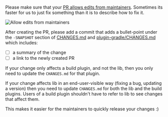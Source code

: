 Please make sure that your [PR allows edits from maintainers](https://help.github.com/articles/allowing-changes-to-a-pull-request-branch-created-from-a-fork/).  Sometimes its faster for us to just fix something than it is to describe how to fix it.

![Allow edits from maintainers](https://help.github.com/assets/images/help/pull_requests/allow-maintainers-to-make-edits-sidebar-checkbox.png)

After creating the PR, please add a commit that adds a bullet-point under the `-SNAPSHOT` section of [CHANGES.md](https://github.com/diffplug/spotless/blob/master/CHANGES.md) and [plugin-gradle/CHANGES.md](https://github.com/diffplug/spotless/blob/master/plugin-gradle/CHANGES.md) which includes:

- [ ] a summary of the change
- [ ] a link to the newly created PR

If your change only affects a build plugin, and not the lib, then you only need to update the `CHANGES.md` for that plugin.

If your change affects lib in an end-user-visible way (fixing a bug, updating a version) then you need to update `CHANGES.md` for both the lib and the build plugins.  Users of a build plugin shouldn't have to refer to lib to see changes that affect them.

This makes it easier for the maintainers to quickly release your changes :)
